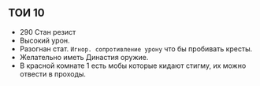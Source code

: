## ТОИ 10
* 290 Стан резист
* Высокий урон. 
* Разогнан стат. `Игнор. сопротивление урону` что бы пробивать кресты.
* Желательно иметь Династия оружие.
* В красной комнате 1 есть мобы которые кидают стигму, их можно отвести в проходы.